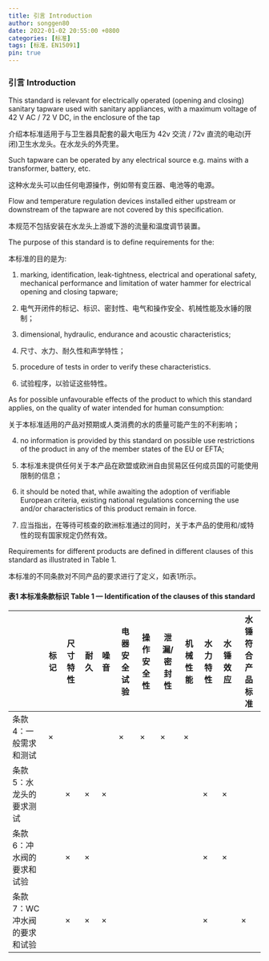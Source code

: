 ```yaml
---
title: 引言 Introduction
author: songgen80
date: 2022-01-02 20:55:00 +0800
categories: [标准]
tags: [标准，EN15091]
pin: true
---
```


###  引言 Introduction

This standard is relevant for electrically operated (opening and closing) sanitary tapware used with sanitary appliances, with a maximum voltage of 42 V AC / 72 V DC, in the enclosure of the tap

介绍本标准适用于与卫生器具配套的最大电压为 42v 交流 / 72v 直流的电动(开闭)卫生水龙头。在水龙头的外壳里。

Such tapware can be operated by any electrical source e.g. mains with a transformer, battery, etc.

这种水龙头可以由任何电源操作，例如带有变压器、电池等的电源。

Flow and temperature regulation devices installed either upstream or downstream of the tapware are not covered by this specification.

本规范不包括安装在水龙头上游或下游的流量和温度调节装置。

The purpose of this standard is to define requirements for the:

本标准的目的是为:

1) marking, identification, leak-tightness, electrical and operational safety, mechanical performance and limitation of water hammer for electrical opening and closing tapware;

1) 电气开闭件的标记、标识、密封性、电气和操作安全、机械性能及水锤的限制；

2) dimensional, hydraulic, endurance and acoustic characteristics;

2) 尺寸、水力、耐久性和声学特性；

3) procedure of tests in order to verify these characteristics.

3) 试验程序，以验证这些特性。

As for possible unfavourable effects of the product to which this standard applies, on the quality of water intended for human consumption:

关于本标准适用的产品对预期或人类消费的水的质量可能产生的不利影响；

4) no information is provided by this standard on possible use restrictions of the product in any of the member states of the EU or EFTA;

4) 本标准未提供任何关于本产品在欧盟或欧洲自由贸易区任何成员国的可能使用限制的信息；

5) it should be noted that, while awaiting the adoption of verifiable European criteria, existing national regulations concerning the use and/or characteristics of this product remain in force.

5) 应当指出，在等待可核查的欧洲标准通过的同时，关于本产品的使用和/或特性的现有国家规定仍然有效。

Requirements for different products are defined in different clauses of this standard as illustrated in Table 1.

本标准的不同条款对不同产品的要求进行了定义，如表1所示。

#### 表1 本标准条款标识 **Table 1 — Identification of the clauses of this standard**

|                               | 标记 | 尺寸特性 | 耐久 | 噪音 | 电器安全试验 | 操作安全性 | 泄漏/密封性 | 机械性能 | 水力特性 | 水锤效应 | 水锤符合产品标准 |
| ----------------------------- | ---- | -------- | ---- | ---- | ------------ | ---------- | ----------- | -------- | -------- | -------- | ---------------- |
| 条款 4：一般需求和测试        | ×    |          |      |      | ×            | ×          | ×           | ×        |          |          |                  |
| 条款 5：水龙头的要求测试      |      | ×        | ×    | ×    |              |            |             |          | ×        | ×        |                  |
| 条款 6：冲水阀的要求和试验    |      | ×        | ×    |      |              |            |             |          | ×        | ×        |                  |
| 条款 7：WC 冲水阀的要求和试验 |      | ×        | ×    | ×    |              |            |             |          | ×        |          | ×                |

